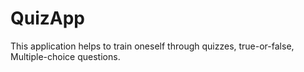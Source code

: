 # QuizApp
This application helps to train oneself through quizzes, true-or-false, Multiple-choice questions. 
